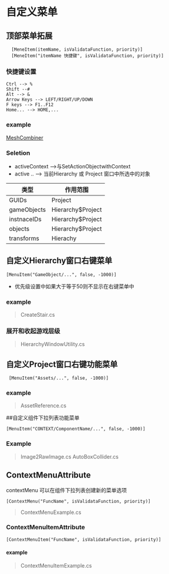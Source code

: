 
# 自定义菜单
## 顶部菜单拓展 
      [MeneItem(itemName, isValidataFunction, priority)]
      [MeneItem("itemName 快捷键", isValidataFunction, priority)]   

### 快捷键设置
    Ctrl --> %
    Shift --#
    Alt --> &
    Arrow Keys --> LEFT/RIGHT/UP/DOWN
    F keys --> F1..F12
    Home... --> HOME,...

### example
[MeshCombiner]("../CustomMenu/CustomMenu/Editor/MeshCombiner.cs")

### Seletion
* activeContext -->与SetActionObjectwithContext
* active .. --> 当前Hierarchy 或 Project 窗口中所选中的对象
    
| 类型          | 作用范围              |
|-------------|-------------------|
| GUIDs       | Project           |
| gameObjects | Hierarchy$Project |
| instnaceIDs | Hierarchy$Project |
| objects     | Hierarchy$Project |
| transforms  | Hierachy          |


## 自定义Hierarchy窗口右键菜单
    
    [MenuItem("GameObject/...", false, -1000)]
* 优先级设置中如果大于等于50则不显示在右键菜单中
### example
>CreateStair.cs
 ### 展开和收起游戏层级 
>HierarchyWindowUtility.cs
  ## 自定义Project窗口右键功能菜单
  
     [MenuItem("Assets/...", false, -1000)]

### example
> AssetReference.cs

##自定义组件下拉列表功能菜单

    [MenuItem("CONTEXT/ComponentName/...", false, -1000)]
### Example
> Image2RawImage.cs
> AutoBoxCollider.cs

## ContextMenuAttribute
  contextMenu 可以在组件下拉列表创建新的菜单选项

    [ContextMenu("FuncName", isValidataFunction, priority)]

> ContextMenuExample.cs
### ContextMenuItemAttribute

    [ContextMenuItem("FuncName", isValidataFunction, priority)]
#### example
 > ContextMenuItemExample.cs
 
